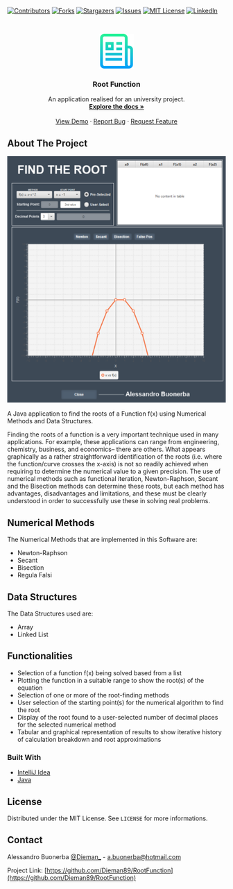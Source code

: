 <!-- PROJECT SHIELDS -->
<!--
*** I'm using markdown "reference style" links for readability.
*** Reference links are enclosed in brackets [ ] instead of parentheses ( ).
*** See the bottom of this document for the declaration of the reference variables
*** for contributors-url, forks-url, etc. This is an optional, concise syntax you may use.
*** https://www.markdownguide.org/basic-syntax/#reference-style-links
-->
[![Contributors][contributors-shield]][contributors-url]
[![Forks][forks-shield]][forks-url]
[![Stargazers][stars-shield]][stars-url]
[![Issues][issues-shield]][issues-url]
[![MIT License][license-shield]][license-url]
[![LinkedIn][linkedin-shield]][linkedin-url]

<!-- PROJECT LOGO -->
<br />
<p align="center">
  <a href="https://github.com/Dieman89/RootFunction">
    <img src="images/logo.png" alt="Logo" width="80" height="80">
  </a>

  <h3 align="center">Root Function</h3>

  <p align="center">
    An application realised for an university project.
    <br />
    <a href="https://github.com/Dieman89/RootFunction"><strong>Explore the docs »</strong></a>
    <br />
    <br />
    <a href="https://github.com/Dieman89/RootFunction">View Demo</a>
    ·
    <a href="https://github.com/Dieman89/RootFunction/issues">Report Bug</a>
    ·
    <a href="https://github.com/Dieman89/RootFunction/issues">Request Feature</a>
  </p>



<!-- ABOUT THE PROJECT -->
## About The Project
<p align="center">
    <img src="images/screenshot.png">
</p>

A Java application to find the roots of a Function f(x) using Numerical Methods and Data Structures.

Finding the roots of a function is a very important technique used in many applications. For example, these applications can range from engineering, chemistry, business, and economics– there are others. What appears graphically as a rather straightforward identification of the roots  (i.e.  where  the  function/curve  crosses  the  x-axis)  is  not  so  readily  achieved  when  requiring to determine the numerical value to a given precision. The use of numerical methods such as functional iteration, Newton-Raphson, Secant and the Bisection   methods   can   determine   these   roots,   but   each   method   has   advantages,   disadvantages and limitations, and these must be clearly understood in order to successfully use these in solving real problems.

## Numerical Methods

The Numerical Methods that are implemented in this Software are:

* Newton-Raphson
* Secant
* Bisection
* Regula Falsi

## Data Structures

The Data Structures used are:

* Array
* Linked List

## Functionalities

* Selection of a function f(x) being solved based from a list
* Plotting the function in a suitable range to show the root(s) of the equation
* Selection of one or more of the root-finding methods
* User selection of the starting point(s) for the numerical algorithm to find the root
* Display of the root found to a user-selected number of decimal places for the selected numerical method
* Tabular and graphical representation of results to show iterative history of calculation breakdown and root approximations

### Built With

* [IntelliJ Idea](https://www.jetbrains.com/idea/)
* [Java](https://www.java.com/)

## License

Distributed under the MIT License. See `LICENSE` for more informations.

## Contact

Alessandro Buonerba [@Dieman_](https://twitter.com/Dieman_) - a.buonerba@hotmail.com

Project Link: [https://github.com/Dieman89/RootFunction](https://github.com/Dieman89/RootFunction)

<!-- MARKDOWN LINKS & IMAGES -->
<!-- https://www.markdownguide.org/basic-syntax/#reference-style-links -->
[contributors-shield]: https://img.shields.io/github/contributors/Dieman89/RootFunction.svg?style=flat-square
[contributors-url]: https://github.com/Dieman89/RootFunction/graphs/contributors
[forks-shield]: https://img.shields.io/github/forks/Dieman89/RootFunction.svg?style=flat-square
[forks-url]: https://github.com/Dieman89/RootFunction/network/members
[stars-shield]: https://img.shields.io/github/stars/Dieman89/RootFunction.svg?style=flat-square
[stars-url]: https://github.com/Dieman89/RootFunction/stargazers
[issues-shield]: https://img.shields.io/github/issues/Dieman89/RootFunction.svg?style=flat-square
[issues-url]: https://github.com/Dieman89/RootFunction/issues
[license-shield]: https://img.shields.io/github/license/othneildrew/Best-README-Template.svg?style=flat-square
[license-url]: https://github.com/Dieman89/RootFunction/blob/master/LICENSE
[linkedin-shield]: https://img.shields.io/badge/-LinkedIn-black.svg?style=flat-square&logo=linkedin&colorB=555
[linkedin-url]: https://linkedin.com/in/buonerba
[screenshot]: images/screenshot.png